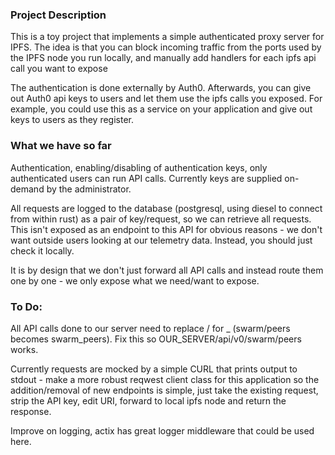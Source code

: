### Project Description

This is a toy project that implements a simple authenticated proxy server for IPFS. 
The idea is that you can block incoming traffic from the ports used by the IPFS node you run locally, and manually add handlers for each ipfs api call you want to expose

The authentication is done externally by Auth0. Afterwards, you can give out Auth0 api keys to users and let them use the ipfs calls you exposed. For example, you could use this
as a service on your application and give out keys to users as they register.

### What we have so far

Authentication, enabling/disabling of authentication keys, only authenticated users can run API calls. Currently keys are supplied on-demand by the administrator.

All requests are logged to the database (postgresql, using diesel to connect from within rust) as a pair of key/request, so we can retrieve all requests. This isn't exposed as an endpoint to this API for obvious reasons - we don't want outside users looking at our telemetry data. Instead, you should just check it locally.

It is by design that we don't just forward all API calls and instead route them one by one - we only expose what we need/want to expose.

### To Do:

All API calls done to our server need to replace / for _ (swarm/peers becomes swarm_peers). Fix this so OUR_SERVER/api/v0/swarm/peers works.

Currently requests are mocked by a simple CURL that prints output to stdout - make a more robust reqwest client class for this application so the addition/removal of new endpoints is simple, just take the existing request, strip the API key, edit URI, forward to local ipfs node and return the response.

Improve on logging, actix has great logger middleware that could be used here.
